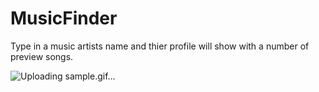 # MusicFinder
Type in a music artists name and thier profile will show with a number of preview songs.

![Uploading sample.gif…]()
